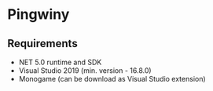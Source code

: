 # Pingwiny

## Requirements

* NET 5.0 runtime and SDK
* Visual Studio 2019 (min. version - 16.8.0)
* Monogame (can be download as Visual Studio extension)